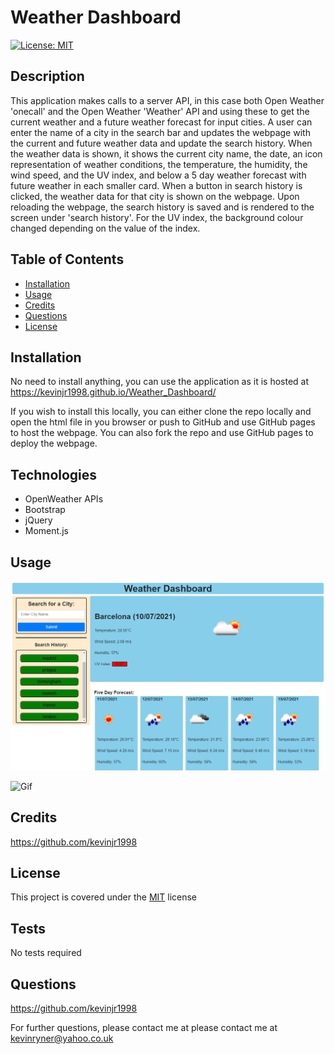 # Weather Dashboard

[![License: MIT](https://img.shields.io/badge/License-MIT-yellow.svg)](https://opensource.org/licenses/MIT)

## Description  

This application makes calls to a server API, in this case both Open Weather 'onecall' and the Open Weather 'Weather' API and using these to get the current weather and a future weather forecast for input cities. A user can enter the name of a city in the search bar and updates the webpage with the current and future weather data and update the search history. When the weather data is shown, it shows the current city name, the date, an icon representation of weather conditions, the temperature, the humidity, the wind speed, and the UV index, and below a 5 day weather forecast with future weather in each smaller card. When a button in search history is clicked, the weather data for that city is shown on the webpage. Upon reloading the webpage, the search history is saved and is rendered to the screen under 'search history'. For the UV index, the background colour changed depending on the value of the index.
  
## Table of Contents  
- [Installation](#installation)
- [Usage](#usage)
- [Credits](#credits)
- [Questions](#questions)
- [License](#license)


## Installation 
No need to install anything, you can use the application as it is hosted at https://kevinjr1998.github.io/Weather_Dashboard/

If you wish to install this locally, you can either clone the repo locally and open the html file in you browser or push to GitHub and use GitHub pages to host the webpage. You can also fork the repo and use GitHub pages to deploy the webpage.

## Technologies 
- OpenWeather APIs
- Bootstrap
- jQuery
- Moment.js

## Usage

![Screenshot](Weather-Dashboard.png)

![Gif](Weather-Dashboard.gif)

## Credits    
https://github.com/kevinjr1998    
  
## License 
This project is covered under the [MIT](https://opensource.org/licenses/MIT) license

## Tests    
No tests required

## Questions
https://github.com/kevinjr1998

For further questions, please contact me at please contact me at kevinryner@yahoo.co.uk     




